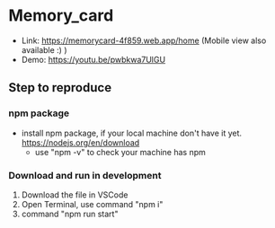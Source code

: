# Memory_card
* Link: https://memorycard-4f859.web.app/home (Mobile view also available :) )
* Demo: https://youtu.be/pwbkwa7UlGU
## Step to reproduce
### npm package
- install npm package, if your local machine don't have it yet. https://nodejs.org/en/download
  - use "npm -v" to check your machine has npm
### Download and run in development
1. Download the file in VSCode
2. Open Terminal, use command "npm i"
3. command "npm run start"

